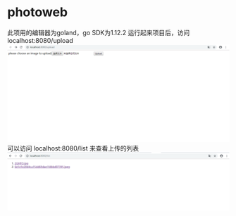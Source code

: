 # photoweb
此项用的编辑器为goland，go SDK为1.12.2
运行起来项目后，访问 localhost:8080/upload  ![localhost:8080/upload](https://github.com/biaolongyao/photoweb/blob/master/public/images/shouye.jpg)
可以访问 localhost:8080/list 来查看上传的列表 ![list](https://github.com/biaolongyao/photoweb/blob/master/public/images/photoList.jpg)
